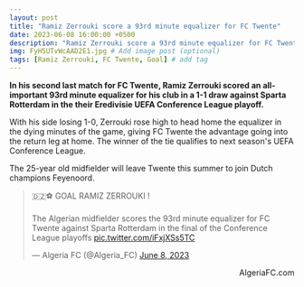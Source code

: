 ```yaml
---
layout: post
title: "Ramiz Zerrouki score a 93rd minute equalizer for FC Twente"
date: 2023-06-08 16:00:00 +0500
description: "Ramiz Zerrouki score a 93rd minute equalizer for FC Twente in the Eredivisie Conference League playoffs" # Add post description (optional)
img: FyH5UTvWcAAD2E1.jpg # Add image post (optional)
tags: [Ramiz Zerrouki, FC Twente, Goal] # add tag
---
```

**In his second last match for FC Twente, Ramiz Zerrouki scored an all-important 93rd minute equalizer for his club in a 1-1 draw against Sparta Rotterdam in the their Eredivisie UEFA Conference League playoff.**

With his side losing 1-0, Zerrouki rose high to head home the equalizer in the dying minutes of the game, giving FC Twente the advantage going into the return leg at home. The winner of the tie qualifies to next season's UEFA Conference League. 

The 25-year old midfielder will leave Twente this summer to join Dutch champions Feyenoord.

<blockquote class="twitter-tweet"><p lang="en" dir="ltr">🇩🇿⚽️ GOAL RAMIZ ZERROUKI !<br><br>The Algerian midfielder scores the 93rd minute equalizer for FC Twente against Sparta Rotterdam in the final of the Conference League playoffs <a href="https://t.co/iFxjXSs5TC">pic.twitter.com/iFxjXSs5TC</a></p>&mdash; Algeria FC (@Algeria_FC) <a href="https://twitter.com/Algeria_FC/status/1666901134701735936?ref_src=twsrc%5Etfw">June 8, 2023</a></blockquote> <script async src="https://platform.twitter.com/widgets.js" charset="utf-8"></script>

<p style="text-align:right">AlgeriaFC.com</p>
